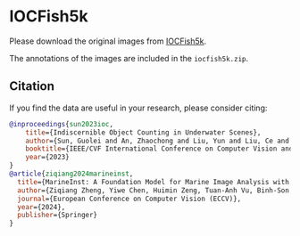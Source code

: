 # IOCFish5k

Please download the original images from [IOCFish5k](https://github.com/GuoleiSun/Indiscernible-Object-Counting).

The annotations of the images are included in the `iocfish5k.zip`.

## Citation

If you find the data are useful in your research, please consider citing:

```bibtex
@inproceedings{sun2023ioc,
    title={Indiscernible Object Counting in Underwater Scenes},
    author={Sun, Guolei and An, Zhaochong and Liu, Yun and Liu, Ce and Sakaridis, Christos and Fan, Deng-Ping and Van Gool, Luc},
    booktitle={IEEE/CVF International Conference on Computer Vision and Patern Recognition (CVPR)},
    year={2023}
}
@article{ziqiang2024marineinst,
  title={MarineInst: A Foundation Model for Marine Image Analysis with Instance Visual Description},
  author={Ziqiang Zheng, Yiwe Chen, Huimin Zeng, Tuan-Anh Vu, Binh-Son Hua, Sai-Kit Yeung},
  journal={European Conference on Computer Vision (ECCV)},
  year={2024},
  publisher={Springer}
}
```
